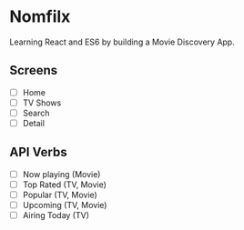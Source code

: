 # Nomfilx

Learning React and ES6 by building a Movie Discovery
App.

## Screens

- [ ] Home
- [ ] TV Shows
- [ ] Search
- [ ] Detail

## API Verbs

- [ ] Now playing (Movie)
- [ ] Top Rated (TV, Movie)
- [ ] Popular (TV, Movie)
- [ ] Upcoming (TV, Movie)
- [ ] Airing Today (TV)
